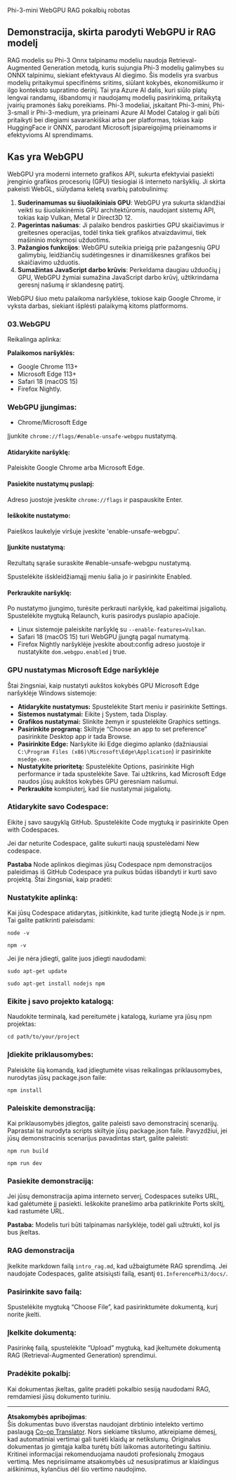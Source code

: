 <!--
CO_OP_TRANSLATOR_METADATA:
{
  "original_hash": "4aac6b8a5dcbbe9a32b47be30340cac2",
  "translation_date": "2025-09-12T15:00:29+00:00",
  "source_file": "code/08.RAG/rag_webgpu_chat/README.md",
  "language_code": "lt"
}
-->
Phi-3-mini WebGPU RAG pokalbių robotas

## Demonstracija, skirta parodyti WebGPU ir RAG modelį
RAG modelis su Phi-3 Onnx talpinamu modeliu naudoja Retrieval-Augmented Generation metodą, kuris sujungia Phi-3 modelių galimybes su ONNX talpinimu, siekiant efektyvaus AI diegimo. Šis modelis yra svarbus modelių pritaikymui specifinėms sritims, siūlant kokybės, ekonomiškumo ir ilgo konteksto supratimo derinį. Tai yra Azure AI dalis, kuri siūlo platų lengvai randamų, išbandomų ir naudojamų modelių pasirinkimą, pritaikytą įvairių pramonės šakų poreikiams. Phi-3 modeliai, įskaitant Phi-3-mini, Phi-3-small ir Phi-3-medium, yra prieinami Azure AI Model Catalog ir gali būti pritaikyti bei diegiami savarankiškai arba per platformas, tokias kaip HuggingFace ir ONNX, parodant Microsoft įsipareigojimą prieinamoms ir efektyvioms AI sprendimams.

## Kas yra WebGPU
WebGPU yra moderni interneto grafikos API, sukurta efektyviai pasiekti įrenginio grafikos procesorių (GPU) tiesiogiai iš interneto naršyklių. Ji skirta pakeisti WebGL, siūlydama keletą svarbių patobulinimų:

1. **Suderinamumas su šiuolaikiniais GPU**: WebGPU yra sukurta sklandžiai veikti su šiuolaikinėmis GPU architektūromis, naudojant sistemų API, tokias kaip Vulkan, Metal ir Direct3D 12.
2. **Pagerintas našumas**: Ji palaiko bendros paskirties GPU skaičiavimus ir greitesnes operacijas, todėl tinka tiek grafikos atvaizdavimui, tiek mašininio mokymosi užduotims.
3. **Pažangios funkcijos**: WebGPU suteikia prieigą prie pažangesnių GPU galimybių, leidžiančių sudėtingesnes ir dinamiškesnes grafikos bei skaičiavimo užduotis.
4. **Sumažintas JavaScript darbo krūvis**: Perkeldama daugiau užduočių į GPU, WebGPU žymiai sumažina JavaScript darbo krūvį, užtikrindama geresnį našumą ir sklandesnę patirtį.

WebGPU šiuo metu palaikoma naršyklėse, tokiose kaip Google Chrome, ir vyksta darbas, siekiant išplėsti palaikymą kitoms platformoms.

### 03.WebGPU
Reikalinga aplinka:

**Palaikomos naršyklės:** 
- Google Chrome 113+
- Microsoft Edge 113+
- Safari 18 (macOS 15)
- Firefox Nightly.

### WebGPU įjungimas:

- Chrome/Microsoft Edge 

Įjunkite `chrome://flags/#enable-unsafe-webgpu` nustatymą.

#### Atidarykite naršyklę:
Paleiskite Google Chrome arba Microsoft Edge.

#### Pasiekite nustatymų puslapį:
Adreso juostoje įveskite `chrome://flags` ir paspauskite Enter.

#### Ieškokite nustatymo:
Paieškos laukelyje viršuje įveskite 'enable-unsafe-webgpu'.

#### Įjunkite nustatymą:
Rezultatų sąraše suraskite #enable-unsafe-webgpu nustatymą.

Spustelėkite išskleidžiamąjį meniu šalia jo ir pasirinkite Enabled.

#### Perkraukite naršyklę:

Po nustatymo įjungimo, turėsite perkrauti naršyklę, kad pakeitimai įsigaliotų. Spustelėkite mygtuką Relaunch, kuris pasirodys puslapio apačioje.

- Linux sistemoje paleiskite naršyklę su `--enable-features=Vulkan`.
- Safari 18 (macOS 15) turi WebGPU įjungtą pagal numatymą.
- Firefox Nightly naršyklėje įveskite about:config adreso juostoje ir nustatykite `dom.webgpu.enabled` į true.

### GPU nustatymas Microsoft Edge naršyklėje 

Štai žingsniai, kaip nustatyti aukštos kokybės GPU Microsoft Edge naršyklėje Windows sistemoje:

- **Atidarykite nustatymus:** Spustelėkite Start meniu ir pasirinkite Settings.
- **Sistemos nustatymai:** Eikite į System, tada Display.
- **Grafikos nustatymai:** Slinkite žemyn ir spustelėkite Graphics settings.
- **Pasirinkite programą:** Skiltyje “Choose an app to set preference” pasirinkite Desktop app ir tada Browse.
- **Pasirinkite Edge:** Naršykite iki Edge diegimo aplanko (dažniausiai `C:\Program Files (x86)\Microsoft\Edge\Application`) ir pasirinkite `msedge.exe`.
- **Nustatykite prioritetą:** Spustelėkite Options, pasirinkite High performance ir tada spustelėkite Save.
Tai užtikrins, kad Microsoft Edge naudos jūsų aukštos kokybės GPU geresniam našumui. 
- **Perkraukite** kompiuterį, kad šie nustatymai įsigaliotų.

### Atidarykite savo Codespace:
Eikite į savo saugyklą GitHub.
Spustelėkite Code mygtuką ir pasirinkite Open with Codespaces.

Jei dar neturite Codespace, galite sukurti naują spustelėdami New codespace.

**Pastaba** Node aplinkos diegimas jūsų Codespace
npm demonstracijos paleidimas iš GitHub Codespace yra puikus būdas išbandyti ir kurti savo projektą. Štai žingsniai, kaip pradėti:

### Nustatykite aplinką:
Kai jūsų Codespace atidarytas, įsitikinkite, kad turite įdiegtą Node.js ir npm. Tai galite patikrinti paleisdami:
```
node -v
```
```
npm -v
```

Jei jie nėra įdiegti, galite juos įdiegti naudodami:
```
sudo apt-get update
```
```
sudo apt-get install nodejs npm
```

### Eikite į savo projekto katalogą:
Naudokite terminalą, kad pereitumėte į katalogą, kuriame yra jūsų npm projektas:
```
cd path/to/your/project
```

### Įdiekite priklausomybes:
Paleiskite šią komandą, kad įdiegtumėte visas reikalingas priklausomybes, nurodytas jūsų package.json faile:

```
npm install
```

### Paleiskite demonstraciją:
Kai priklausomybės įdiegtos, galite paleisti savo demonstracinį scenarijų. Paprastai tai nurodyta scripts skiltyje jūsų package.json faile. Pavyzdžiui, jei jūsų demonstracinis scenarijus pavadintas start, galite paleisti:

```
npm run build
```
```
npm run dev
```

### Pasiekite demonstraciją:
Jei jūsų demonstracija apima interneto serverį, Codespaces suteiks URL, kad galėtumėte jį pasiekti. Ieškokite pranešimo arba patikrinkite Ports skiltį, kad rastumėte URL.

**Pastaba:** Modelis turi būti talpinamas naršyklėje, todėl gali užtrukti, kol jis bus įkeltas.

### RAG demonstracija
Įkelkite markdown failą `intro_rag.md`, kad užbaigtumėte RAG sprendimą. Jei naudojate Codespaces, galite atsisiųsti failą, esantį `01.InferencePhi3/docs/`.

### Pasirinkite savo failą:
Spustelėkite mygtuką “Choose File”, kad pasirinktumėte dokumentą, kurį norite įkelti.

### Įkelkite dokumentą:
Pasirinkę failą, spustelėkite “Upload” mygtuką, kad įkeltumėte dokumentą RAG (Retrieval-Augmented Generation) sprendimui.

### Pradėkite pokalbį:
Kai dokumentas įkeltas, galite pradėti pokalbio sesiją naudodami RAG, remdamiesi jūsų dokumento turiniu.

---

**Atsakomybės apribojimas**:  
Šis dokumentas buvo išverstas naudojant dirbtinio intelekto vertimo paslaugą [Co-op Translator](https://github.com/Azure/co-op-translator). Nors siekiame tikslumo, atkreipiame dėmesį, kad automatiniai vertimai gali turėti klaidų ar netikslumų. Originalus dokumentas jo gimtąja kalba turėtų būti laikomas autoritetingu šaltiniu. Kritinei informacijai rekomenduojama naudoti profesionalų žmogaus vertimą. Mes neprisiimame atsakomybės už nesusipratimus ar klaidingus aiškinimus, kylančius dėl šio vertimo naudojimo.